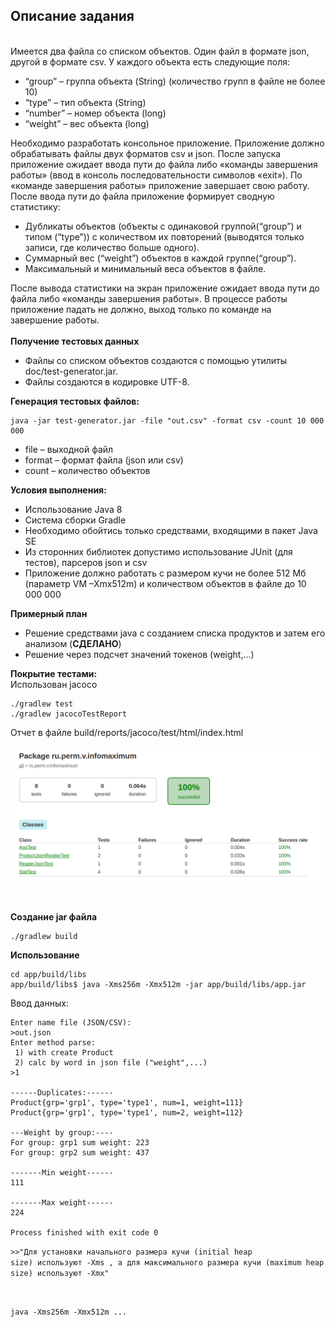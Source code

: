 <b><h2>Описание задания</h2></b><br/>
Имеется два файла со списком объектов. Один файл в формате json, другой в формате csv. У каждого объекта есть следующие поля:
<ul>
  <li>“group” – группа объекта (String) (количество групп в файле не более 10)</li>
  <li>“type” – тип объекта (String)</li>
  <li>“number” – номер объекта (long)</li>
  <li>“weight” – вес объекта (long)</li>
</ul>  
Необходимо разработать консольное приложение. Приложение должно обрабатывать файлы двух форматов csv и json.  После запуска приложение ожидает ввода пути до файла либо «команды завершения работы» (ввод в консоль последовательности символов «exit»). По «команде завершения работы» приложение завершает свою работу. После ввода пути до файла приложение формирует сводную статистику:
<ul>
  <li>Дубликаты объектов (объекты с одинаковой группой(“group”) и типом (“type”)) с количеством их повторений (выводятся только записи, где количество больше одного).</li>
  <li>Суммарный вес (“weight”) объектов в каждой группе(“group”).</li>
  <li>Максимальный и минимальный веса объектов в файле.</li>
</ul>  
После вывода статистики на экран приложение ожидает ввода пути до файла либо «команды завершения работы».
В процессе работы приложение падать не должно, выход только по команде на завершение работы.
<br/>
<br/>
<b>Получение тестовых данных</b>
<br/>
<ul>
  <li>Файлы со списком объектов создаются с помощью утилиты doc/test-generator.jar.</li>
  <li>Файлы создаются в кодировке UTF-8.</li>
</ul>
<b>Генерация тестовых файлов:</b>
<br/>

````shell
java -jar test-generator.jar -file "out.csv" -format csv -count 10 000 000
````
<ul>
  <li>file – выходной файл</li>
  <li>format – формат файла (json или csv)</li>
  <li>count – количество объектов</li>
</ul>
<b>Условия выполнения:</b>
<ul>
  <li>Использование Java 8</li>
  <li>Система сборки Gradle</li>
  <li>Необходимо обойтись только средствами, входящими в пакет Java SE</li>
  <li>Из сторонних библиотек допустимо использование JUnit (для тестов), парсеров json и csv</li>
  <li>Приложение должно работать с размером кучи не более 512 Мб (параметр VM –Xmx512m) и количеством объектов в файле до 10 000 000</li>
</ul>
<b>Примерный план</b>
<br/>
<ul>
<li>Решение средствами java с созданием списка продуктов и затем его анализом (<b>СДЕЛАНО</b>)</li>
<li>Решение через подсчет значений токенов (weight,...)</li>
</ul>

<b>Покрытие тестами:</b><br/>
Использован jacoco

````shell
./gradlew test
./gradlew jacocoTestReport
````

Отчет в файле build/reports/jacoco/test/html/index.html

![Отчет jacoco](doc/jacoco_report.png)

<br/>

<b>Создание jar файла</b><br/>

```shell
./gradlew build
```

<b>Использование</b>

```shell
cd app/build/libs 
app/build/libs$ java -Xms256m -Xmx512m -jar app/build/libs/app.jar
````
Ввод данных:
````shell
Enter name file (JSON/CSV):
>out.json
Enter method parse:
 1) with create Product
 2) calc by word in json file ("weight",...)
>1
 
------Duplicates:------
Product{grp='grp1', type='type1', num=1, weight=111}
Product{grp='grp1', type='type1', num=2, weight=112}

---Weight by group:----
For group: grp1 sum weight: 223
For group: grp2 sum weight: 437

-------Min weight------
111

-------Max weight------
224

Process finished with exit code 0

````

<code>&gt;&gt;"Для установки начального размера кучи (initial heap size) используют -Xms , а для максимального размера кучи (maximum heap size) используют -Xmx"

java -Xms256m -Xmx512m ...
</code>

